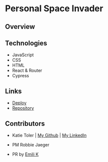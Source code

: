 # Personal Space Invader

## Overview

## Technologies

- JavaScript
- CSS
- HTML
- React & Router
- Cypress

## Links

- [Deploy]()
- [Repository](https://github.com/KATIETOLER/personal-space-invader)

## Contributors

- Katie Toler | [My Github](https://github.com/KATIETOLER) | [My LinkedIn](https://www.linkedin.com/in/katie-toler-467560158/)

- PM Robbie Jaeger

- PR by [Emili K](https://github.com/Ekaiman)
